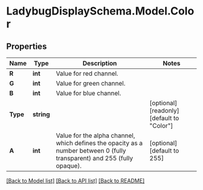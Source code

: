 
# LadybugDisplaySchema.Model.Color

## Properties

Name | Type | Description | Notes
------------ | ------------- | ------------- | -------------
**R** | **int** | Value for red channel. | 
**G** | **int** | Value for green channel. | 
**B** | **int** | Value for blue channel. | 
**Type** | **string** |  | [optional] [readonly] [default to "Color"]
**A** | **int** | Value for the alpha channel, which defines the opacity as a number between 0 (fully transparent) and 255 (fully opaque). | [optional] [default to 255]

[[Back to Model list]](../README.md#documentation-for-models)
[[Back to API list]](../README.md#documentation-for-api-endpoints)
[[Back to README]](../README.md)

